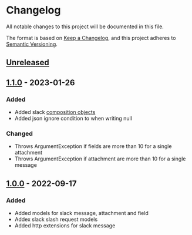 # Changelog

All notable changes to this project will be documented in this file.

The format is based on [Keep a Changelog](https://keepachangelog.com/en/1.0.0/),
and this project adheres to [Semantic Versioning](https://semver.org/spec/v2.0.0.html).

## [Unreleased]


## [1.1.0] - 2023-01-26

### Added 

- Added slack [composition objects](https://api.slack.com/reference/block-kit/composition-objects)
- Added json ignore condition to when writing null

### Changed

- Throws ArgumentException if fields are more than 10 for a single attachment
- Throws ArgumentException if attachment are more than 10 for a single message

## [1.0.0] - 2022-09-17

### Added

- Added models for slack message, attachment and field
- Addex slack slash request models
- Added http extensions for slack message

[Unreleased]: https://github.com/ZenExtensions/slack-models/compare/1.1.0...HEAD
[1.1.0]: https://github.com/ZenExtensions/slack-models/compare/1.0.0...1.1.0
[1.0.0]: https://github.com/ZenExtensions/slack-models/releases/tag/1.0.0